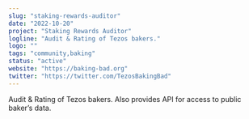 ```yaml
---
slug: "staking-rewards-auditor"
date: "2022-10-20"
project: "Staking Rewards Auditor"
logline: "Audit & Rating of Tezos bakers."
logo: ""
tags: "community,baking"
status: "active"
website: "https://baking-bad.org"
twitter: "https://twitter.com/TezosBakingBad"
---
```


Audit & Rating of Tezos bakers. Also provides API for access to public baker’s data.
